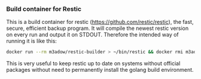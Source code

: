 ### Build container for Restic

This is a build container for restic (https://github.com/restic/restic), the fast, secure, efficient backup program.
It will compile the newest restic version on every run and output it on STDOUT. Therefore the intended way of running
it is like this:

```bash
docker run --rm m3adow/restic-builder > ~/bin/restic && docker rmi m3adow/restic-builder
```

This is very useful to keep restic up to date on systems without official packages without need to permanently install
the golang build environment.
